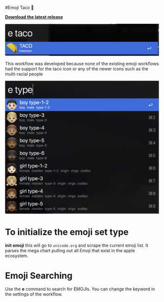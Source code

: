 #Emoji Taco 🌮 

[**Download the latest release**](https://github.com/jeeftor/EmojiTaco/releases)

![tac](docs/taco.png)

This workflow was developed because none of the existing emoji workflows had the support for the taco icon or any of the newer icons such as the multi-racial people

![color](docs/tones.png)


# To initialize the emoji set type

**init emoji** this will go to `unicode.org` and scrape the current emoji list.  It parses the mega chart pulling out all Emoji that exist in the apple ecosystem.

# Emoji Searching

Use the **e** command to search for EMOJIs.  You can change the keyword in the settings of the workflow.

